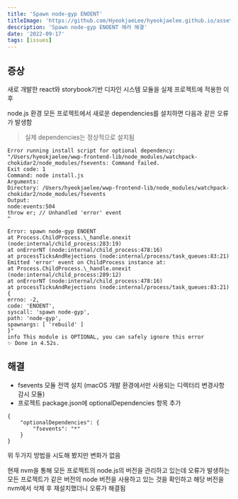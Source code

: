 ```yaml
---
title: 'Spawn node-gyp ENOENT'
titleImage: 'https://github.com/HyeokjaeLee/hyeokjaelee.github.io/assets/71566740/b40ef5d8-6697-41ff-83e6-3e79aef7617a'
description: 'Spawn node-gyp ENOENT 에러 해결'
date: '2022-09-17'
tags: [issues]
---
```


## 증상

새로 개발한 react와 storybook기반 디자인 시스템 모듈을 실제 프로젝트에 적용한 이후

node.js 환경 모든 프로젝트에서 새로운 dependencies를 설치하면 다음과 같은 오류가 발생함

> 실제 dependencies는 정상적으로 설치됨

```
Error running install script for optional dependency: "/Users/hyeokjaelee/wwp-frontend-lib/node_modules/watchpack-chokidar2/node_modules/fsevents: Command failed.
Exit code: 1
Command: node install.js
Arguments:
Directory: /Users/hyeokjaelee/wwp-frontend-lib/node_modules/watchpack-chokidar2/node_modules/fsevents
Output:
node:events:504
throw er; // Unhandled 'error' event
^

Error: spawn node-gyp ENOENT
at Process.ChildProcess.\_handle.onexit (node:internal/child_process:283:19)
at onErrorNT (node:internal/child_process:478:16)
at processTicksAndRejections (node:internal/process/task_queues:83:21)
Emitted 'error' event on ChildProcess instance at:
at Process.ChildProcess.\_handle.onexit (node:internal/child_process:289:12)
at onErrorNT (node:internal/child_process:478:16)
at processTicksAndRejections (node:internal/process/task_queues:83:21) {
errno: -2,
code: 'ENOENT',
syscall: 'spawn node-gyp',
path: 'node-gyp',
spawnargs: [ 'rebuild' ]
}"
info This module is OPTIONAL, you can safely ignore this error
✨ Done in 4.52s.
```

## 해결

- fsevents 모듈 전역 설치 (macOS 개발 환경에서만 사용되는 디렉터리 변경사항 감시 모듈)
- 프로젝트 package.json에 optionalDependencies 항목 추가

```
{
    "optionalDependencies": {
        "fsevents": "*"
    }
}
```

위 두가지 방법을 시도해 봤지만 변화가 없음

현재 nvm을 통해 모든 프로젝트의 node.js의 버전을 관리하고 있는데 오류가 발생하는 모든 프로젝트가 같은 버전의 node 버전을 사용하고 있는 것을 확인하고 해당 버전을 nvm에서 삭제 후 재설치했더니 오류가 해결됨
